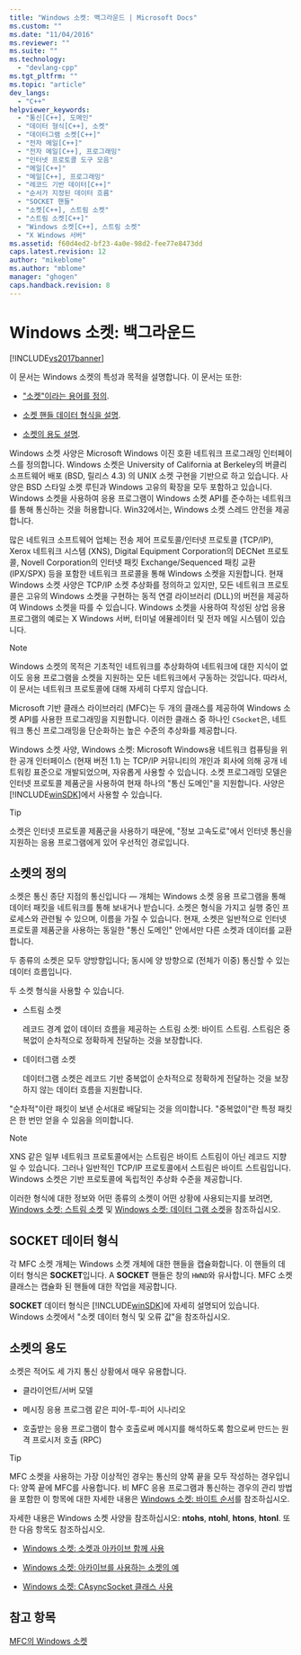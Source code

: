 ```yaml
---
title: "Windows 소켓: 백그라운드 | Microsoft Docs"
ms.custom: ""
ms.date: "11/04/2016"
ms.reviewer: ""
ms.suite: ""
ms.technology: 
  - "devlang-cpp"
ms.tgt_pltfrm: ""
ms.topic: "article"
dev_langs: 
  - "C++"
helpviewer_keywords: 
  - "통신[C++], 도메인"
  - "데이터 형식[C++], 소켓"
  - "데이터그램 소켓[C++]"
  - "전자 메일[C++]"
  - "전자 메일[C++], 프로그래밍"
  - "인터넷 프로토콜 도구 모음"
  - "메일[C++]"
  - "메일[C++], 프로그래밍"
  - "레코드 기반 데이터[C++]"
  - "순서가 지정된 데이터 흐름"
  - "SOCKET 핸들"
  - "소켓[C++], 스트림 소켓"
  - "스트림 소켓[C++]"
  - "Windows 소켓[C++], 스트림 소켓"
  - "X Windows 서버"
ms.assetid: f60d4ed2-bf23-4a0e-98d2-fee77e8473dd
caps.latest.revision: 12
author: "mikeblome"
ms.author: "mblome"
manager: "ghogen"
caps.handback.revision: 8
---
```

# Windows 소켓: 백그라운드
[!INCLUDE[vs2017banner](../assembler/inline/includes/vs2017banner.md)]

이 문서는 Windows 소켓의 특성과 목적을 설명합니다.  이 문서는 또한:  
  
-   ["소켓"이라는 용어를 정의](#_core_definition_of_a_socket).  
  
-   [소켓 핸들 데이터 형식을 설명](#_core_the_socket_data_type).  
  
-   [소켓의 용도 설명](#_core_uses_for_sockets).  
  
 Windows 소켓 사양은 Microsoft Windows 이진 호환 네트워크 프로그래밍 인터페이스를 정의합니다.  Windows 소켓은 University of California at Berkeley의 버클리 소프트웨어 배포 \(BSD, 릴리스 4.3\) 의 UNIX 소켓 구현을 기반으로 하고 있습니다.  사양은 BSD 스타일 소켓 루틴과 Windows 고유의 확장을 모두 포함하고 있습니다.  Windows 소켓을 사용하여 응용 프로그램이 Windows 소켓 API를 준수하는 네트워크를 통해 통신하는 것을 허용합니다.  Win32에서는, Windows 소켓 스레드 안전을 제공합니다.  
  
 많은 네트워크 소프트웨어 업체는 전송 제어 프로토콜\/인터넷 프로토콜 \(TCP\/IP\), Xerox 네트워크 시스템 \(XNS\), Digital Equipment Corporation의 DECNet 프로토콜, Novell Corporation의 인터넷 패킷 Exchange\/Sequenced 패킹 교환 \(IPX\/SPX\) 등을 포함한 네트워크 프로콜을 통해 Windows 소켓을 지원합니다.  현재 Windows 소켓 사양은 TCP\/IP 소켓 추상화를 정의하고 있지만, 모든 네트워크 프로토콜은 고유의 Windows 소켓을 구현하는 동적 연결 라이브러리 \(DLL\)의 버전을 제공하여 Windows 소켓을 따를 수 있습니다.  Windows 소켓을 사용하여 작성된 상업 응용 프로그램의 예로는 X Windows 서버, 터미널 에뮬레이터 및 전자 메일 시스템이 있습니다.  
  
> [!NOTE]
>  Windows 소켓의 목적은 기초적인 네트워크를 추상화하여 네트워크에 대한 지식이 없이도 응용 프로그램을 소켓을 지원하는 모든 네트워크에서 구동하는 것입니다.  따라서, 이 문서는 네트워크 프로토콜에 대해 자세히 다루지 않습니다.  
  
 Microsoft 기반 클래스 라이브러리 \(MFC\)는 두 개의 클래스를 제공하여 Windows 소켓 API를 사용한 프로그래밍을 지원합니다.  이러한 클래스 중 하나인 `CSocket`은, 네트워크 통신 프로그래밍을 단순화하는 높은 수준의 추상화를 제공합니다.  
  
 Windows 소켓 사양, Windows 소켓: Microsoft Windows용 네트워크 컴퓨팅을 위한 공개 인터페이스 \(현재 버전 1.1\) 는 TCP\/IP 커뮤니티의 개인과 회사에 의해 공개 네트워킹 표준으로 개발되었으며, 자유롭게 사용할 수 있습니다.  소켓 프로그래밍 모델은 인터넷 프로토콜 제품군을 사용하여 현재 하나의 "통신 도메인"을 지원합니다.  사양은 [!INCLUDE[winSDK](../atl/includes/winsdk_md.md)]에서 사용할 수 있습니다.  
  
> [!TIP]
>  소켓은 인터넷 프로토콜 제품군을 사용하기 때문에, "정보 고속도로"에서 인터넷 통신을 지원하는 응용 프로그램에게 있어 우선적인 경로입니다.  
  
##  <a name="_core_definition_of_a_socket"></a> 소켓의 정의  
 소켓은 통신 종단 지점의 통신입니다 — 개체는 Windows 소켓 응용 프로그램을 통해 데이터 패킷을 네트워크를 통해 보내거나 받습니다.  소켓은 형식을 가지고 실행 중인 프로세스와 관련될 수 있으며, 이름을 가질 수 있습니다.  현재, 소켓은 일반적으로 인터넷 프로토콜 제품군을 사용하는 동일한 "통신 도메인" 안에서만 다른 소켓과 데이터를 교환합니다.  
  
 두 종류의 소켓은 모두 양방향입니다; 동시에 양 방향으로 \(전체가 이중\) 통신할 수 있는 데이터 흐름입니다.  
  
 두 소켓 형식을 사용할 수 있습니다.  
  
-   스트림 소켓  
  
     레코드 경계 없이 데이터 흐름을 제공하는 스트림 소켓: 바이트 스트림.  스트림은 중복없이 순차적으로 정확하게 전달하는 것을 보장합니다.  
  
-   데이터그램 소켓  
  
     데이터그램 소켓은 레코드 기반 중복없이 순차적으로 정확하게 전달하는 것을 보장하지 않는 데이터 흐름을 지원합니다.  
  
 "순차적"이란 패킷이 보낸 순서대로 배달되는 것을 의미합니다. "중복없이"란 특정 패킷은 한 번만 얻을 수 있음을 의미합니다.  
  
> [!NOTE]
>  XNS 같은 일부 네트워크 프로토콜에서는 스트림은 바이트 스트림이 아닌 레코드 지향일 수 있습니다.  그러나 일반적인 TCP\/IP 프로토콜에서 스트림은 바이트 스트림입니다.  Windows 소켓은 기반 프로토콜에 독립적인 추상화 수준을 제공합니다.  
  
 이러한 형식에 대한 정보와 어떤 종류의 소켓이 어떤 상황에 사용되는지를 보려면, [Windows 소켓: 스트림 소켓](../mfc/windows-sockets-stream-sockets.md) 및 [Windows 소켓: 데이터 그램 소켓](../mfc/windows-sockets-datagram-sockets.md)을 참조하십시오.  
  
##  <a name="_core_the_socket_data_type"></a> SOCKET 데이터 형식  
 각 MFC 소켓 개체는 Windows 소켓 개체에 대한 핸들을 캡슐화합니다.  이 핸들의 데이터 형식은 **SOCKET**입니다.  A **SOCKET** 핸들은 창의 `HWND`와 유사합니다.  MFC 소켓 클래스는 캡슐화 된 핸들에 대한 작업을 제공합니다.  
  
 **SOCKET** 데이터 형식은 [!INCLUDE[winSDK](../atl/includes/winsdk_md.md)]에 자세히 설명되어 있습니다.  Windows 소켓에서 "소켓 데이터 형식 및 오류 값"을 참조하십시오.  
  
##  <a name="_core_uses_for_sockets"></a> 소켓의 용도  
 소켓은 적어도 세 가지 통신 상황에서 매우 유용합니다.  
  
-   클라이언트\/서버 모델  
  
-   메시징 응용 프로그램 같은 피어\-투\-피어 시나리오  
  
-   호출받는 응용 프로그램이 함수 호출로써 메시지를 해석하도록 함으로써 만드는 원격 프로시저 호출 \(RPC\)  
  
> [!TIP]
>  MFC 소켓을 사용하는 가장 이상적인 경우는 통신의 양쪽 끝을 모두 작성하는 경우입니다: 양쪽 끝에 MFC를 사용합니다.  비 MFC 응용 프로그램과 통신하는 경우의 관리 방법을 포함한 이 항목에 대한 자세한 내용은 [Windows 소켓: 바이트 순서](../mfc/windows-sockets-byte-ordering.md)를 참조하십시오.  
  
 자세한 내용은 Windows 소켓 사양을 참조하십시오: **ntohs**, **ntohl**, **htons**, **htonl**.  또한 다음 항목도 참조하십시오.  
  
-   [Windows 소켓: 소켓과 아카이브 함께 사용](../mfc/windows-sockets-using-sockets-with-archives.md)  
  
-   [Windows 소켓: 아카이브를 사용하는 소켓의 예](../mfc/windows-sockets-example-of-sockets-using-archives.md)  
  
-   [Windows 소켓: CAsyncSocket 클래스 사용](../mfc/windows-sockets-using-class-casyncsocket.md)  
  
## 참고 항목  
 [MFC의 Windows 소켓](../mfc/windows-sockets-in-mfc.md)
